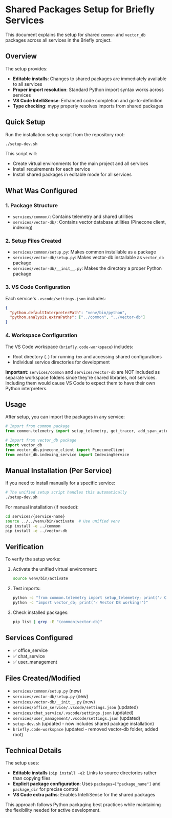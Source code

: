 # Shared Packages Setup for Briefly Services

This document explains the setup for shared `common` and `vector_db` packages across all services in the Briefly project.

## Overview

The setup provides:
- **Editable installs**: Changes to shared packages are immediately available to all services
- **Proper import resolution**: Standard Python import syntax works across services
- **VS Code IntelliSense**: Enhanced code completion and go-to-definition
- **Type checking**: mypy properly resolves imports from shared packages

## Quick Setup

Run the installation setup script from the repository root:

```bash
./setup-dev.sh
```

This script will:
- Create virtual environments for the main project and all services
- Install requirements for each service
- Install shared packages in editable mode for all services

## What Was Configured

### 1. Package Structure
- `services/common/`: Contains telemetry and shared utilities
- `services/vector-db/`: Contains vector database utilities (Pinecone client, indexing)

### 2. Setup Files Created
- `services/common/setup.py`: Makes common installable as a package
- `services/vector-db/setup.py`: Makes vector-db installable as `vector_db` package
- `services/vector-db/__init__.py`: Makes the directory a proper Python package

### 3. VS Code Configuration
Each service's `.vscode/settings.json` includes:
```json
{
  "python.defaultInterpreterPath": "venv/bin/python",
  "python.analysis.extraPaths": ["../common", "../vector-db"]
}
```

### 4. Workspace Configuration
The VS Code workspace (`briefly.code-workspace`) includes:
- Root directory (`.`) for running `tox` and accessing shared configurations
- Individual service directories for development

**Important**: `services/common` and `services/vector-db` are NOT included as separate workspace folders since they're shared libraries, not services. Including them would cause VS Code to expect them to have their own Python interpreters.

## Usage

After setup, you can import the packages in any service:

```python
# Import from common package
from common.telemetry import setup_telemetry, get_tracer, add_span_attributes

# Import from vector_db package
import vector_db
from vector_db.pinecone_client import PineconeClient
from vector_db.indexing_service import IndexingService
```

## Manual Installation (Per Service)

If you need to install manually for a specific service:

```bash
# The unified setup script handles this automatically
./setup-dev.sh
```

For manual installation (if needed):
```bash
cd services/{service-name}
source ../../venv/bin/activate  # Use unified venv
pip install -e ../common
pip install -e ../vector-db
```

## Verification

To verify the setup works:

1. Activate the unified virtual environment:
   ```bash
   source venv/bin/activate
   ```

2. Test imports:
   ```bash
   python -c "from common.telemetry import setup_telemetry; print('✓ Common working!')"
   python -c "import vector_db; print('✓ Vector DB working!')"
   ```

3. Check installed packages:
   ```bash
   pip list | grep -E "(common|vector-db)"
   ```

## Services Configured

- ✅ office_service
- ✅ chat_service
- ✅ user_management

## Files Created/Modified

- `services/common/setup.py` (new)
- `services/vector-db/setup.py` (new)
- `services/vector-db/__init__.py` (new)
- `services/office_service/.vscode/settings.json` (updated)
- `services/chat_service/.vscode/settings.json` (updated)
- `services/user_management/.vscode/settings.json` (updated)
- `setup-dev.sh` (updated - now includes shared package installation)
- `briefly.code-workspace` (updated - removed vector-db folder, added root)

## Technical Details

The setup uses:
- **Editable installs** (`pip install -e`): Links to source directories rather than copying files
- **Explicit package configuration**: Uses `packages=["package_name"]` and `package_dir` for precise control
- **VS Code extra paths**: Enables IntelliSense for the shared packages

This approach follows Python packaging best practices while maintaining the flexibility needed for active development.
